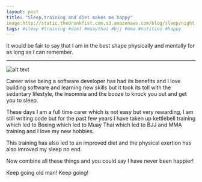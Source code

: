 ```yaml
---
layout: post
title: "Sleep,training and diet makes me happy"
image:http://static.thedrunkfist.com.s3.amazonaws.com/blog/sleep/night_owls_are_smarter_1.jpg
tags: #sleep #training #diet #muaythai #bjj #mma #nutition #happy
---
```


It would be fair to say that I am in the best shape physically and mentally for as long as I can remember. 

---

![alt text](http://static.thedrunkfist.com.s3.amazonaws.com/blog/sleep/sleep_training_diet_happy_1.jpg, "sleep,training and diet make me happy")

Career wise being a software developer has had its benefits and I love building software and learning new skills but it took its toll with the sedantary lifestyle, the insomnia and the booze to knock you out and get you to sleep. 

These days I am a full time carer which is not easy but very rewarding, I am still writing code but for the past few years I have taken up kettlebell training which led to Boxing which led to Muay Thai which led to BJJ and MMA training and I love my new hobbies. 

This training has also led to an improved diet and the physical exertion has also imroved my sleep no end. 

Now combine all these things and you could say I have never been happier!

Keep going old man! Keep going! 